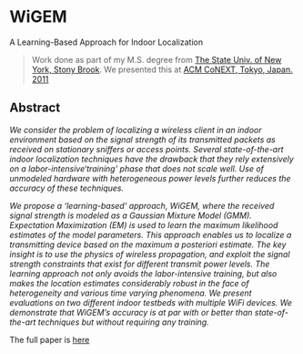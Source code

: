 # WiGEM

A Learning-Based Approach for Indoor
Localization

> Work done as part of my M.S. degree from [The State Univ. of New York, Stony Brook](https://www.cs.stonybrook.edu/). We presented this at [ACM CoNEXT, Tokyo, Japan. 2011](http://conferences.sigcomm.org/co-next/2011/)

## Abstract

*We consider the problem of localizing a wireless client in
an indoor environment based on the signal strength of its
transmitted packets as received on stationary sniffers or access
points. Several state-of-the-art indoor localization techniques
have the drawback that they rely extensively on a
labor-intensive‘training’ phase that does not scale well. Use
of unmodeled hardware with heterogeneous power levels further
reduces the accuracy of these techniques.*

*We propose a ‘learning-based’ approach, WiGEM, where
the received signal strength is modeled as a Gaussian Mixture
Model (GMM). Expectation Maximization (EM) is used
to learn the maximum likelihood estimates of the model parameters.
This approach enables us to localize a transmitting
device based on the maximum a posteriori estimate.
The key insight is to use the physics of wireless propagation,
and exploit the signal strength constraints that exist for
different transmit power levels. The learning approach not
only avoids the labor-intensive training, but also makes the
location estimates considerably robust in the face of heterogeneity
and various time varying phenomena. We present
evaluations on two different indoor testbeds with multiple
WiFi devices. We demonstrate that WiGEM’s accuracy is at
par with or better than state-of-the-art techniques but without
requiring any training.*

The full paper is [here](wigem.pdf)

